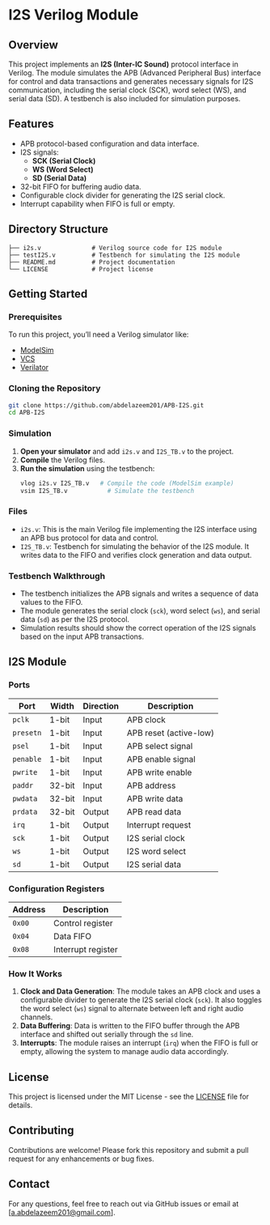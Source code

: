
# I2S Verilog Module

## Overview
This project implements an **I2S (Inter-IC Sound)** protocol interface in Verilog. The module simulates the APB (Advanced Peripheral Bus) interface for control and data transactions and generates necessary signals for I2S communication, including the serial clock (SCK), word select (WS), and serial data (SD). A testbench is also included for simulation purposes.

## Features
- APB protocol-based configuration and data interface.
- I2S signals: 
  - **SCK (Serial Clock)**
  - **WS (Word Select)**
  - **SD (Serial Data)**
- 32-bit FIFO for buffering audio data.
- Configurable clock divider for generating the I2S serial clock.
- Interrupt capability when FIFO is full or empty.
  
## Directory Structure
```
├── i2s.v              # Verilog source code for I2S module
├── testI2S.v          # Testbench for simulating the I2S module
├── README.md          # Project documentation
└── LICENSE            # Project license
```

## Getting Started

### Prerequisites
To run this project, you’ll need a Verilog simulator like:
- [ModelSim](https://www.intel.com/content/www/us/en/software/programmable/quartus-prime/model-sim.html)
- [VCS](https://www.synopsys.com/verification/simulation/vcs.html)
- [Verilator](https://www.veripool.org/verilator/)

### Cloning the Repository
```bash
git clone https://github.com/abdelazeem201/APB-I2S.git
cd APB-I2S
```

### Simulation
1. **Open your simulator** and add `i2s.v` and `I2S_TB.v` to the project.
2. **Compile** the Verilog files.
3. **Run the simulation** using the testbench:
    ```bash
    vlog i2s.v I2S_TB.v   # Compile the code (ModelSim example)
    vsim I2S_TB.v           # Simulate the testbench
    ```

### Files
- `i2s.v`: This is the main Verilog file implementing the I2S interface using an APB bus protocol for data and control.
- `I2S_TB.v`: Testbench for simulating the behavior of the I2S module. It writes data to the FIFO and verifies clock generation and data output.

### Testbench Walkthrough
- The testbench initializes the APB signals and writes a sequence of data values to the FIFO.
- The module generates the serial clock (`sck`), word select (`ws`), and serial data (`sd`) as per the I2S protocol.
- Simulation results should show the correct operation of the I2S signals based on the input APB transactions.

## I2S Module

### Ports
| Port       | Width    | Direction | Description                                    |
|------------|----------|-----------|------------------------------------------------|
| `pclk`     | 1-bit    | Input     | APB clock                                      |
| `presetn`  | 1-bit    | Input     | APB reset (active-low)                         |
| `psel`     | 1-bit    | Input     | APB select signal                              |
| `penable`  | 1-bit    | Input     | APB enable signal                              |
| `pwrite`   | 1-bit    | Input     | APB write enable                               |
| `paddr`    | 32-bit   | Input     | APB address                                    |
| `pwdata`   | 32-bit   | Input     | APB write data                                 |
| `prdata`   | 32-bit   | Output    | APB read data                                  |
| `irq`      | 1-bit    | Output    | Interrupt request                              |
| `sck`      | 1-bit    | Output    | I2S serial clock                               |
| `ws`       | 1-bit    | Output    | I2S word select                                |
| `sd`       | 1-bit    | Output    | I2S serial data                                |

### Configuration Registers
| Address    | Description                                  |
|------------|----------------------------------------------|
| `0x00`     | Control register                             |
| `0x04`     | Data FIFO                                    |
| `0x08`     | Interrupt register                           |

### How It Works
1. **Clock and Data Generation**: The module takes an APB clock and uses a configurable divider to generate the I2S serial clock (`sck`). It also toggles the word select (`ws`) signal to alternate between left and right audio channels.
2. **Data Buffering**: Data is written to the FIFO buffer through the APB interface and shifted out serially through the `sd` line.
3. **Interrupts**: The module raises an interrupt (`irq`) when the FIFO is full or empty, allowing the system to manage audio data accordingly.

## License
This project is licensed under the MIT License - see the [LICENSE](LICENSE) file for details.

## Contributing
Contributions are welcome! Please fork this repository and submit a pull request for any enhancements or bug fixes.

## Contact
For any questions, feel free to reach out via GitHub issues or email at [a.abdelazeem201@gmail.com].
